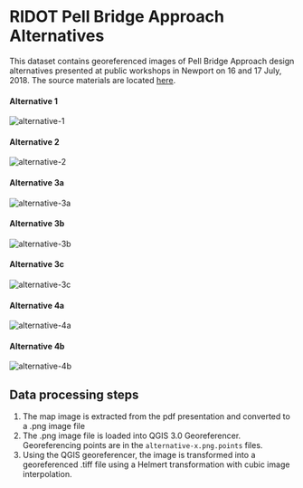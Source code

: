 # RIDOT Pell Bridge Approach Alternatives 

This dataset contains georeferenced images of Pell Bridge Approach design alternatives presented at public workshops in Newport on 16 and 17 July, 2018.  The source materials are located [here](http://pellbridge-ea.com/documents.asp).

#### Alternative 1

![alternative-1](alternative-1.png)

#### Alternative 2

![alternative-2](alternative-2.png)

#### Alternative 3a

![alternative-3a](alternative-3a.png)

#### Alternative 3b

![alternative-3b](alternative-3b.png)

#### Alternative 3c

![alternative-3c](alternative-3c.png)

#### Alternative 4a

![alternative-4a](alternative-4a.png)

#### Alternative 4b

![alternative-4b](alternative-4b.png)



## Data processing steps

1. The map image is extracted from the pdf presentation and converted to a .png image file
2. The .png image file is loaded into QGIS 3.0 Georeferencer.  Georeferencing points are in the `alternative-x.png.points` files.
3. Using the QGIS georeferencer, the image is transformed into a georeferenced .tiff file using a Helmert transformation with cubic image interpolation.

